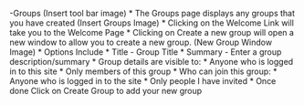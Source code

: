 -Groups
(Insert tool bar image)
     * The Groups page displays any groups that you have created
(Insert Groups Image)
     * Clicking on the Welcome Link will take you to the Welcome Page
     * Clicking on Create a new group will open a new window to allow you to create a new group.
(New Group Window Image)
     * Options Include
          * Title - Group Title
          * Summary - Enter a group description/summary
          * Group details are visible to:
               * Anyone who is logged in to this site
               * Only members of this group
          * Who can join this group:
               * Anyone who is logged in to the site
               * Only people I have invited
     * Once done Click on Create Group to add your new group
